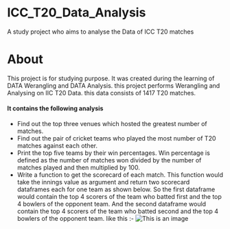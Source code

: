 # ICC_T20_Data_Analysis
A study project who aims to analyse the Data of ICC T20 matches

# About
This project is for studying purpose. It was created during the learning of DATA Werangling and DATA Analysis. this project performs Werangling and Analysing on IIC T20 Data. this data consists of 1417 T20 matches.

#### It contains the following analysis
- Find out the top three venues which hosted the greatest number of matches.
- Find out the pair of cricket teams who played the most number of T20 matches against each other.
- Print the top five teams by their win percentages. Win percentage is defined as the number of matches won divided by the number of matches played and then multiplied by 100.
- Write a function to get the scorecard of each match. This function would take the innings value as argument and return two scorecard dataframes each for one team as shown below. So the first dataframe would contain the top 4 scorers of the team who batted first and the top 4 bowlers of the opponent team. And the second dataframe would contain the top 4 scorers of the team who batted second and the top 4 bowlers of the opponent team. like this :- 
![This is an image](https://myoctocat.com/assets/images/base-octocat.svg)

